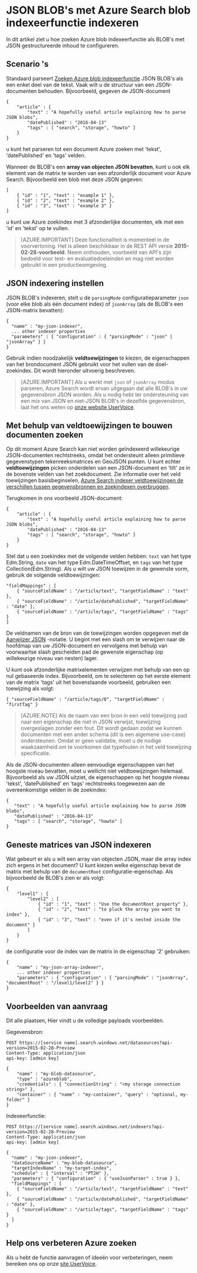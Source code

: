 <properties
pageTitle="JSON BLOB's met Azure Search blob indexeerfunctie indexeren"
description="JSON BLOB's met Azure Search blob indexeerfunctie indexeren"
services="search"
documentationCenter=""
authors="chaosrealm"
manager="pablocas"
editor="" />

<tags
ms.service="search"
ms.devlang="rest-api"
ms.workload="search" ms.topic="article"  
ms.tgt_pltfrm="na"
ms.date="07/26/2016"
ms.author="eugenesh" />

# <a name="indexing-json-blobs-with-azure-search-blob-indexer"></a>JSON BLOB's met Azure Search blob indexeerfunctie indexeren 

In dit artikel ziet u hoe zoeken Azure blob indexeerfunctie als BLOB's met JSON gestructureerde inhoud te configureren.

## <a name="scenarios"></a>Scenario 's

Standaard parseert [Zoeken Azure blob indexeerfunctie](search-howto-indexing-azure-blob-storage.md) JSON BLOB's als een enkel deel van de tekst. Vaak wilt u de structuur van een JSON-documenten behouden. Bijvoorbeeld, gegeven de JSON-document 

    { 
        "article" : {
            "text" : "A hopefully useful article explaining how to parse JSON blobs",
            "datePublished" : "2016-04-13" 
            "tags" : [ "search", "storage", "howto" ]    
        }
    }

u kunt het parseren tot een document Azure zoeken met 'tekst', 'datePublished' en 'tags' velden.

Wanneer de BLOB's een **array van objecten JSON bevatten**, kunt u ook elk element van de matrix te worden van een afzonderlijk document voor Azure Search. Bijvoorbeeld een blob met deze JSON gegeven:  

    [
        { "id" : "1", "text" : "example 1" },
        { "id" : "2", "text" : "example 2" },
        { "id" : "3", "text" : "example 3" }
    ]

u kunt uw Azure zoekindex met 3 afzonderlijke documenten, elk met een 'id' en 'tekst' op te vullen. 

> [AZURE.IMPORTANT] Deze functionaliteit is momenteel in de voorvertoning. Het is alleen beschikbaar in de REST API versie **2015-02-28-voorbeeld**. Neem onthouden, voorbeeld van API's zijn bedoeld voor test- en evaluatiedoeleinden en mag niet worden gebruikt in een productieomgeving. 

## <a name="setting-up-json-indexing"></a>JSON indexering instellen

JSON BLOB's indexeren, stelt u de `parsingMode` configuratieparameter `json` (voor elke blob als één document index) of `jsonArray` (als de BLOB's een JSON-matrix bevatten): 

    {
      "name" : "my-json-indexer",
      ... other indexer properties
      "parameters" : { "configuration" : { "parsingMode" : "json" | "jsonArray" } }
    }

Gebruik indien noodzakelijk **veldtoewijzingen** te kiezen, de eigenschappen van het brondocument JSON gebruikt voor het vullen van de doel-zoekindex.  Dit wordt hieronder uitvoerig beschreven. 

> [AZURE.IMPORTANT] Als u werkt met `json` of `jsonArray` modus parseren, Azure Search wordt ervan uitgegaan dat alle BLOB's in uw gegevensbron JSON worden. Als u nodig hebt ter ondersteuning van een mix van JSON en niet-JSON BLOB's in dezelfde gegevensbron, laat het ons weten op [onze website UserVoice](https://feedback.azure.com/forums/263029-azure-search).

## <a name="using-field-mappings-to-build-search-documents"></a>Met behulp van veldtoewijzingen te bouwen documenten zoeken 

Op dit moment Azure Search kan niet worden geïndexeerd willekeurige JSON-documenten rechtstreeks, omdat het ondersteunt alleen primitieve gegevenstypen tekenreeksmatrices en GeoJSON punten. U kunt echter **veldtoewijzingen** picken onderdelen van een JSON-document en 'tilt' ze in de bovenste velden van het zoekdocument. Zie informatie over het veld toewijzingen basisbeginselen, [Azure Search indexer veldtoewijzingen de verschillen tussen gegevensbronnen en zoekindexen overbruggen](search-indexer-field-mappings.md).

Terugkomen in ons voorbeeld JSON-document: 

    { 
        "article" : {
            "text" : "A hopefully useful article explaining how to parse JSON blobs",
            "datePublished" : "2016-04-13" 
            "tags" : [ "search", "storage", "howto" ]    
        }
    }

Stel dat u een zoekindex met de volgende velden hebben: `text` van het type Edm.String, `date` van het type Edm.DateTimeOffset, en `tags` van het type Collection(Edm.String). Als u wilt uw JSON toewijzen in de gewenste vorm, gebruik de volgende veldtoewijzingen: 

    "fieldMappings" : [ 
        { "sourceFieldName" : "/article/text", "targetFieldName" : "text" },
        { "sourceFieldName" : "/article/datePublished", "targetFieldName" : "date" },
        { "sourceFieldName" : "/article/tags", "targetFieldName" : "tags" }
    ]

De veldnamen van de bron van de toewijzingen worden opgegeven met de [Aanwijzer JSON](http://tools.ietf.org/html/rfc6901) -notatie. U begint met een slash om te verwijzen naar de hoofdmap van uw JSON-document en vervolgens met behulp van voorwaartse slash gescheiden pad de gewenste eigenschap (op willekeurige niveau van nesten) lager. 

U kunt ook afzonderlijke matrixelementen verwijzen met behulp van een op nul gebaseerde index. Bijvoorbeeld, om te selecteren op het eerste element van de matrix 'tags' uit het bovenstaande voorbeeld, gebruiken een toewijzing als volgt:

    { "sourceFieldName" : "/article/tags/0", "targetFieldName" : "firstTag" }

> [AZURE.NOTE] Als de naam van een bron in een veld toewijzing pad naar een eigenschap die niet in JSON verwijst, toewijzing overgeslagen zonder een fout. Dit wordt gedaan zodat we kunnen documenten met een ander schema (dit is een algemene use-case) ondersteunen. Omdat er geen validatie, moet u de nodige waakzaamheid om te voorkomen dat typefouten in het veld toewijzing specificatie. 

Als de JSON-documenten alleen eenvoudige eigenschappen van het hoogste niveau bevatten, moet u wellicht niet veldtoewijzingen helemaal. Bijvoorbeeld als uw JSON uitziet, de eigenschappen op het hoogste niveau 'tekst', 'datePublished' en 'tags' rechtstreeks toegewezen aan de overeenkomstige velden in de zoekindex: 
 
    { 
       "text" : "A hopefully useful article explaining how to parse JSON blobs",
       "datePublished" : "2016-04-13" 
       "tags" : [ "search", "storage", "howto" ]    
    }

## <a name="indexing-nested-json-arrays"></a>Geneste matrices van JSON indexeren

Wat gebeurt er als u wilt een array van objecten JSON, maar die array index zich ergens in het document? U kunt kiezen welke eigenschap bevat de matrix met behulp van de `documentRoot` configuratie-eigenschap. Als bijvoorbeeld de BLOB's zien er als volgt: 

    { 
        "level1" : {
            "level2" : [
                { "id" : "1", "text" : "Use the documentRoot property" }, 
                { "id" : "2", "text" : "to pluck the array you want to index" },
                { "id" : "3", "text" : "even if it's nested inside the document" }  
            ]
        }
    } 

de configuratie voor de index van de matrix in de eigenschap '2' gebruiken: 

    {
        "name" : "my-json-array-indexer",
        ... other indexer properties
        "parameters" : { "configuration" : { "parsingMode" : "jsonArray", "documentRoot" : "/level1/level2" } }
    }


## <a name="request-examples"></a>Voorbeelden van aanvraag

Dit alle plaatsen, Hier vindt u de volledige payloads voorbeelden. 

Gegevensbron: 

    POST https://[service name].search.windows.net/datasources?api-version=2015-02-28-Preview
    Content-Type: application/json
    api-key: [admin key]

    {
        "name" : "my-blob-datasource",
        "type" : "azureblob",
        "credentials" : { "connectionString" : "<my storage connection string>" },
        "container" : { "name" : "my-container", "query" : "optional, my-folder" }
    }   

Indexeerfunctie:

    POST https://[service name].search.windows.net/indexers?api-version=2015-02-28-Preview
    Content-Type: application/json
    api-key: [admin key]

    {
      "name" : "my-json-indexer",
      "dataSourceName" : "my-blob-datasource",
      "targetIndexName" : "my-target-index",
      "schedule" : { "interval" : "PT2H" },
      "parameters" : { "configuration" : { "useJsonParser" : true } }, 
      "fieldMappings" : [ 
        { "sourceFieldName" : "/article/text", "targetFieldName" : "text" },
        { "sourceFieldName" : "/article/datePublished", "targetFieldName" : "date" },
        { "sourceFieldName" : "/article/tags", "targetFieldName" : "tags" }
      ]
    }

## <a name="help-us-make-azure-search-better"></a>Help ons verbeteren Azure zoeken

Als u hebt de functie aanvragen of ideeën voor verbeteringen, neem bereiken ons op onze [site UserVoice](https://feedback.azure.com/forums/263029-azure-search/).